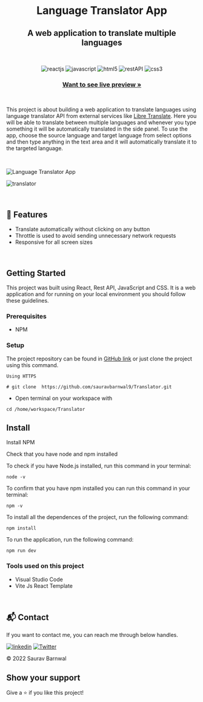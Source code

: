 <h1 align="center"><b>Language Translator App</b></h1>

<h2 align="center">A web application to translate multiple languages</h2>    

<br />

<p align="center">
    <img src="https://img.shields.io/badge/React-20232A?style=for-the-badge&logo=react&logoColor=61DAFB" alt="reactjs" />
    <img src="https://img.shields.io/badge/JavaScript-323330?style=for-the-badge&logo=javascript&logoColor=F7DF1E" alt="javascript"/>
    <img src="https://img.shields.io/badge/html5-%23E34F26.svg?style=for-the-badge&logo=html5&logoColor=white" alt="html5"/>
    <img src="https://img.shields.io/badge/Rest_API-02303A?style=for-the-badge&logo=react-router&logoColor=white" alt="restAPI"/>
    <img src="https://img.shields.io/badge/CSS3-1572B6?style=for-the-badge&logo=css3&logoColor=white" alt="css3"/>     
</p>
    
  <h3 align="center"><a href="https://thunderous-toffee-8bfafc.netlify.app/"><strong>Want to see live preview »</strong></a></h3>
   

<br/>

This project is about building a web application to translate languages using language translator API from external services like [Libre Translate](https://libretranslate.de/). Here you will be able to translate between multiple languages and whenever you type something it will be automatically translated in the side panel. To use the app, choose the source language and target language from select options and then type anything in the text area and it will automatically translate it to the targeted language. 


<br/>

![Language Translator App](https://i.ibb.co/S08kNtm/Screenshot-776.png)

![translator](https://i.ibb.co/6vS2BjM/Screenshot-775.png)

<br/>


## 🚀 Features
- Translate automatically without clicking on any button
- Throttle is used to avoid sending unnecessary network requests
- Responsive for all screen sizes



<br/>


## Getting Started

This project was built using React, Rest API, JavaScript and CSS. It is a web application and for running on your local environment you should follow these guidelines.


### Prerequisites

- NPM 

### Setup


The project repository can be found in [GitHub link](https://github.com/sauravbarnwal9/Translator) or just clone the project using this command. 


```
Using HTTPS

# git clone  https://github.com/sauravbarnwal9/Translator.git
```

+ Open terminal on your workspace with

```
cd /home/workspace/Translator

```


## Install

Install NPM

Check that you have node and npm installed

To check if you have Node.js installed, run this command in your terminal:


```
node -v
```

To confirm that you have npm installed you can run this command in your terminal:


```
npm -v
```


To install all the dependences of the project, run the following command:


```
npm install
```


To run the application, run the following command:

```
npm run dev
```


### Tools used on this project

- Visual Studio Code
- Vite Js React Template

<br/>



<h2>📬 Contact</h2>

If you want to contact me, you can reach me through below handles.

[![linkedin](https://img.shields.io/badge/Saurav_Barnwal-0077B5?style=for-the-badge&logo=linkedin&logoColor=white)](https://www.linkedin.com/in/saurav-barnwal-60806923a/)
[![Twitter](https://img.shields.io/badge/Saurav_Barnwal-20232A?style=for-the-badge&logo=Github&logoColor=white)](https://github.com/sauravbarnwal9)

© 2022 Saurav Barnwal



## Show your support

Give a ⭐️ if you like this project!
